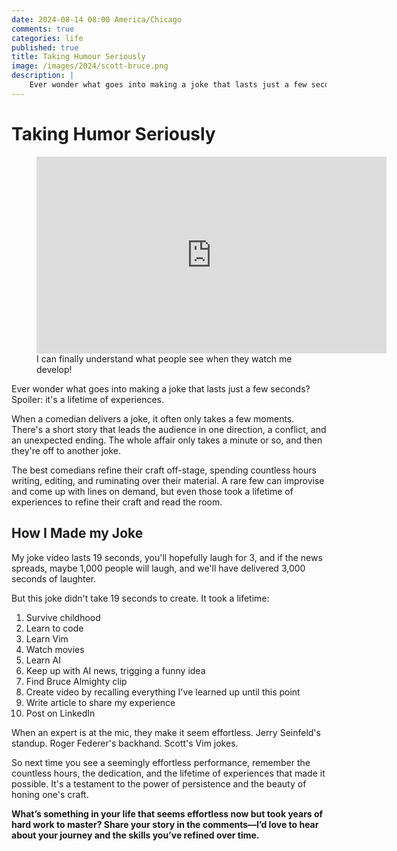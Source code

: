 ```yaml
---
date: 2024-08-14 08:00 America/Chicago
comments: true
categories: life
published: true
title: Taking Humour Seriously
image: /images/2024/scott-bruce.png
description: |
    Ever wonder what goes into making a joke that lasts just a few seconds? Spoiler: it's a lifetime of experiences.
---
```

# Taking Humor Seriously

<figure>
<iframe width="560" height="315" src="https://www.youtube.com/embed/0mDpCU2SafI?si=iKs2tpfnFOGtnZyv&loop=1" title="YouTube video player" frameborder="0" allow="accelerometer; autoplay; clipboard-write; encrypted-media; gyroscope; picture-in-picture; web-share" referrerpolicy="strict-origin-when-cross-origin" allowfullscreen></iframe>
<figcaption>I can finally understand what people see when they watch me develop!</figcaption>
</figure>

Ever wonder what goes into making a joke that lasts just a few seconds? Spoiler: it's a lifetime of experiences.

When a comedian delivers a joke, it often only takes a few moments. There's a short story that leads the audience in one direction, a conflict, and an unexpected ending. The whole affair only takes a minute or so, and then they're off to another joke.

The best comedians refine their craft off-stage, spending countless hours writing, editing, and ruminating over their material. A rare few can improvise and come up with lines on demand, but even those took a lifetime of experiences to refine their craft and read the room.


## How I Made my Joke

My joke video lasts 19 seconds, you'll hopefully laugh for 3, and if the news spreads, maybe 1,000 people will laugh, and we'll have delivered 3,000 seconds of laughter.

But this joke didn't take 19 seconds to create. It took a lifetime:

   1. Survive childhood
   2. Learn to code
   3. Learn Vim
   4. Watch movies
   5. Learn AI
   6. Keep up with AI news, trigging a funny idea
   7. Find Bruce Almighty clip
   8. Create video by recalling everything I've learned up until this point
   9. Write article to share my experience
  10. Post on LinkedIn

When an expert is at the mic, they make it seem effortless. Jerry Seinfeld's standup. Roger Federer's backhand. Scott's Vim jokes.

So next time you see a seemingly effortless performance, remember the countless hours, the dedication, and the lifetime of experiences that made it possible. It's a testament to the power of persistence and the beauty of honing one's craft.

**What’s something in your life that seems effortless now but took years of hard work to master? Share your story in the comments—I’d love to hear about your journey and the skills you’ve refined over time.**
